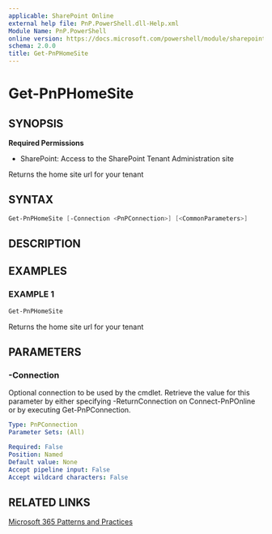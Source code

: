 ```yaml
---
applicable: SharePoint Online
external help file: PnP.PowerShell.dll-Help.xml
Module Name: PnP.PowerShell
online version: https://docs.microsoft.com/powershell/module/sharepoint-pnp/get-pnphomesite
schema: 2.0.0
title: Get-PnPHomeSite
---
```


# Get-PnPHomeSite

## SYNOPSIS

**Required Permissions**

* SharePoint: Access to the SharePoint Tenant Administration site

Returns the home site url for your tenant

## SYNTAX

```powershell
Get-PnPHomeSite [-Connection <PnPConnection>] [<CommonParameters>]
```

## DESCRIPTION

## EXAMPLES

### EXAMPLE 1
```powershell
Get-PnPHomeSite
```

Returns the home site url for your tenant

## PARAMETERS

### -Connection
Optional connection to be used by the cmdlet. Retrieve the value for this parameter by either specifying -ReturnConnection on Connect-PnPOnline or by executing Get-PnPConnection.

```yaml
Type: PnPConnection
Parameter Sets: (All)

Required: False
Position: Named
Default value: None
Accept pipeline input: False
Accept wildcard characters: False
```

## RELATED LINKS

[Microsoft 365 Patterns and Practices](https://aka.ms/m365pnp)